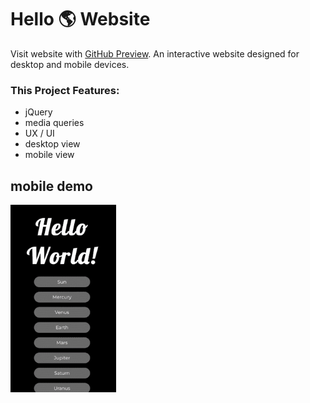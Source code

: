 # Hello 🌎 Website
Visit website with [GitHub Preview](https://htmlpreview.github.io/?https://github.com/miamija7/hello-world-website/blob/main/index.html). An interactive website designed for desktop and mobile devices. 


### This Project Features:
- jQuery
- media queries
- UX / UI
- desktop view
- mobile view


## mobile demo
  <img src="https://github.com/miamija7/hello-world-website/blob/main/img/helloworld-mobile.GIF" height="300"/>
